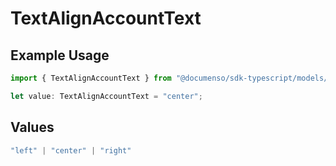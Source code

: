 # TextAlignAccountText

## Example Usage

```typescript
import { TextAlignAccountText } from "@documenso/sdk-typescript/models/operations";

let value: TextAlignAccountText = "center";
```

## Values

```typescript
"left" | "center" | "right"
```